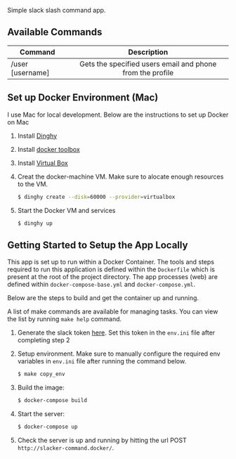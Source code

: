 Simple slack slash command app.

## Available Commands

| Command                          | Description                                                |
| -------------------------------- |:----------------------------------------------------------:|
| /user [username]                 | Gets the specified users email and phone from the profile  |



## Set up Docker Environment (Mac)
I use Mac for local development. Below are the instructions to set up
Docker on Mac

1. Install [Dinghy](https://github.com/codekitchen/dinghy)

2. Install [docker toolbox](https://www.docker.com/products/docker-toolbox)

3. Install [Virtual Box](https://www.virtualbox.org/wiki/Downloads)

4. Creat the docker-machine VM. Make sure to alocate enough resources to the VM.

    ``` bash
    $ dinghy create --disk=60000 --provider=virtualbox
    ```

5. Start the Docker VM and services

    ``` bash
    $ dinghy up
    ```

## Getting Started to Setup the App Locally

This app is set up to run within a Docker Container.
The tools and steps required to run this application is defined within the
`Dockerfile` which is present at the root of the project directory.
The app processes (web) are defined within `docker-compose-base.yml` and `docker-compose.yml`.

Below are the steps to build and get the container up and running.

A list of make commands are available for managing tasks. You can view the list by running `make help` command.

1. Generate the slack token [here](https://api.slack.com/web#authentication). Set this token in the `env.ini` file after completing step 2

2. Setup environment. Make sure to manually configure the required env variables in `env.ini` file after running the command below.

    ``` bash
    $ make copy_env
    ```

3. Build the image:

    ``` bash
    $ docker-compose build
    ```

4. Start the server:

    ``` bash
    $ docker-compose up
    ```

5. Check the server is up and running by hitting the url POST `http://slacker-command.docker/`.
